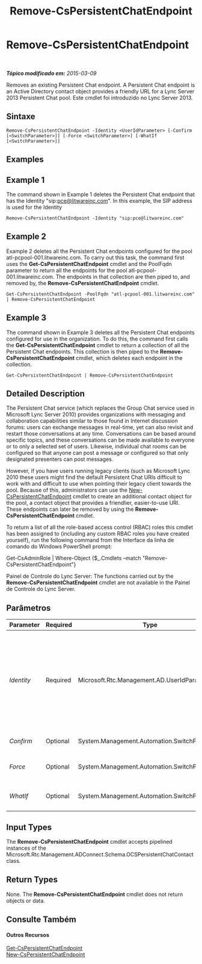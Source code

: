 ﻿---
title: Remove-CsPersistentChatEndpoint
TOCTitle: Remove-CsPersistentChatEndpoint
ms:assetid: 0211850c-b4e7-4bb2-9a82-bfbfbd7de7b7
ms:mtpsurl: https://technet.microsoft.com/pt-br/library/JJ204626(v=OCS.15)
ms:contentKeyID: 49305676
ms.date: 05/19/2016
mtps_version: v=OCS.15
ms.translationtype: HT
---

# Remove-CsPersistentChatEndpoint

 

_**Tópico modificado em:** 2015-03-09_

Removes an existing Persistent Chat endpoint. A Persistent Chat endpoint is an Active Directory contact object provides a friendly URL for a Lync Server 2013 Persistent Chat pool. Este cmdlet foi introduzido no Lync Server 2013.

## Sintaxe

    Remove-CsPersistentChatEndpoint -Identity <UserIdParameter> [-Confirm [<SwitchParameter>]] [-Force <SwitchParameter>] [-WhatIf [<SwitchParameter>]]

## Examples

## Example 1

The command shown in Example 1 deletes the Persistent Chat endpoint that has the Identity "sip:pce@litwareinc.com". In this example, the SIP address is used for the Identity

    Remove-CsPersistentChatEndpoint -Identity "sip:pce@litwareinc.com"

## Example 2

Example 2 deletes all the Persistent Chat endpoints configured for the pool atl-pcpool-001.litwareinc.com. To carry out this task, the command first uses the **Get-CsPersistentChatEndpoint** cmdlet and the PoolFqdn parameter to return all the endpoints for the pool atl-pcpool-001.litwareinc.com. The endpoints in that collection are then piped to, and removed by, the **Remove-CsPersistentChatEndpoint** cmdlet.

    Get-CsPersistentChatEndpoint -PoolFqdn "atl-pcpool-001.litwareinc.com" | Remove-CsPersistentChatEndpoint

## Example 3

The command shown in Example 3 deletes all the Persistent Chat endpoints configured for use in the organization. To do this, the command first calls the **Get-CsPersistentChatEndpoint** cmdlet to return a collection of all the Persistent Chat endpoints. This collection is then piped to the **Remove-CsPersistentChatEndpoint** cmdlet, which deletes each endpoint in the collection.

    Get-CsPersistentChatEndpoint | Remove-CsPersistentChatEndpoint

## Detailed Description

The Persistent Chat service (which replaces the Group Chat service used in Microsoft Lync Server 2010) provides organizations with messaging and collaboration capabilities similar to those found in Internet discussion forums: users can exchange messages in real-time, yet can also revisit and restart those conversations at any time. Conversations can be based around specific topics, and these conversations can be made available to everyone or to only a selected set of users. Likewise, individual chat rooms can be configured so that anyone can post a message or configured so that only designated presenters can post messages.

However, if you have users running legacy clients (such as Microsoft Lync 2010 these users might find the default Persistent Chat URIs difficult to work with and difficult to use when pointing their legacy client towards the pool. Because of this, administrators can use the [New-CsPersistentChatEndpoint](new-cspersistentchatendpoint.md) cmdlet to create an additional contact object for the pool, a contact object that provides a friendlier, easier-to-use URI. These endpoints can later be removed by using the **Remove-CsPersistentChatEndpoint** cmdlet.

To return a list of all the role-based access control (RBAC) roles this cmdlet has been assigned to (including any custom RBAC roles you have created yourself), run the following command from the Interface da linha de comando do Windows PowerShell prompt:

Get-CsAdminRole | Where-Object {$\_.Cmdlets –match "Remove-CsPersistentChatEndpoint"}

Painel de Controle do Lync Server: The functions carried out by the **Remove-CsPersistentChatEndpoint** cmdlet are not available in the Painel de Controle do Lync Server.

## Parâmetros


<table>
<colgroup>
<col style="width: 25%" />
<col style="width: 25%" />
<col style="width: 25%" />
<col style="width: 25%" />
</colgroup>
<thead>
<tr class="header">
<th>Parameter</th>
<th>Required</th>
<th>Type</th>
<th>Description</th>
</tr>
</thead>
<tbody>
<tr class="odd">
<td><p><em>Identity</em></p></td>
<td><p>Required</p></td>
<td><p>Microsoft.Rtc.Management.AD.UserIdParameter</p></td>
<td><p>Unique identifier for the Persistent Chat endpoint to be removed. Endpoint Identities are typically specified using the endpoint's SIP address or display name; for example:</p>
<p>-Identity &quot;sip:pcEndpoint1@litwareinc.com&quot;</p>
<p>However, you can also use the full Identity of the endpoint; for example:</p>
<p>-Identity &quot;CN={33e5014b-dcba-46b5-9bf7-48f4d5fca69d}, CN=Application Contacts,CN=RTC Service,CN=Services,CN=Configuration,DC=litwareinc,DC=com&quot;</p></td>
</tr>
<tr class="even">
<td><p><em>Confirm</em></p></td>
<td><p>Optional</p></td>
<td><p>System.Management.Automation.SwitchParameter</p></td>
<td><p>Prompts you for confirmation before executing the command.</p></td>
</tr>
<tr class="odd">
<td><p><em>Force</em></p></td>
<td><p>Optional</p></td>
<td><p>System.Management.Automation.SwitchParameter</p></td>
<td><p>Suppresses the display of any non-fatal error message that might occur when running the command</p></td>
</tr>
<tr class="even">
<td><p><em>WhatIf</em></p></td>
<td><p>Optional</p></td>
<td><p>System.Management.Automation.SwitchParameter</p></td>
<td><p>Describes what would happen if you executed the command without actually executing the command.</p></td>
</tr>
</tbody>
</table>


## Input Types

The **Remove-CsPersistentChatEndpoint** cmdlet accepts pipelined instances of the Microsoft.Rtc.Management.ADConnect.Schema.OCSPersistentChatContact class.

## Return Types

None. The **Remove-CsPersistentChatEndpoint** cmdlet does not return objects or data.

## Consulte Também

#### Outros Recursos

[Get-CsPersistentChatEndpoint](get-cspersistentchatendpoint.md)  
[New-CsPersistentChatEndpoint](new-cspersistentchatendpoint.md)

